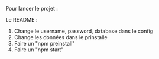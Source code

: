Pour lancer le projet :

Le README :

1. Change le username, password, database dans le config
2. Change les données dans le prinstalle
3. Faire un "npm preinstall"
5. Faire un "npm start"
